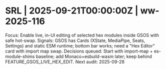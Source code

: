 # SRL | 2025-09-21T00:00:00Z | ww-2025-116
 
Focus: Enable live, in-UI editing of selected hex modules inside GSOS with safe hot-swap.
Signals: GSOS has Cards (XState, MediaPipe, Seats, Settings) and static ESM runtime; bottom bar works; need a "Hex Editor" card with import map swap.
Decisions queued: Start with import-map + es-module-shims baseline; add Monaco+esbuild-wasm later; keep behind FEATURE_GSOS_LIVE_HEX_EDIT.
Next audit: 2025-09-28
